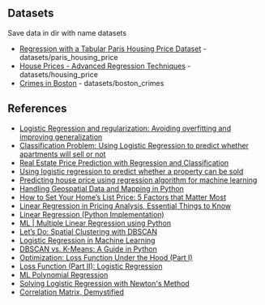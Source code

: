 ## Datasets
Save data in dir with name datasets

- [Regression with a Tabular Paris Housing Price Dataset](https://www.kaggle.com/competitions/playground-series-s3e6) - datasets/paris_housing_price
- [House Prices - Advanced Regression Techniques](https://www.kaggle.com/competitions/house-prices-advanced-regression-techniques/rules) - datasets/housing_price
- [Crimes in Boston](https://www.kaggle.com/datasets/AnalyzeBoston/crimes-in-boston) - datasets/boston_crimes

## References
- [Logistic Regression and regularization: Avoiding overfitting and improving generalization](https://medium.com/@rithpansanga/logistic-regression-and-regularization-avoiding-overfitting-and-improving-generalization-e9afdcddd09d)
- [Classification Problem: Using Logistic Regression to predict whether apartments will sell or not](https://medium.com/@rodrigomoutinho/classification-problem-using-logistic-regression-to-predict-whether-apartments-will-sell-or-not-bbef732f2701)
- [Real Estate Price Prediction with Regression and Classification](https://cs229.stanford.edu/proj2016/report/WuYu_HousingPrice_report.pdf)
- [Using logistic regression to predict whether a property can be sold](https://medium.com/analytics-vidhya/using-logistic-regression-to-predict-whether-a-property-can-be-sold-b06c43154930)
- [Predicting house price using regression algorithm for machine learning](https://yalantis.com/blog/predictive-algorithm-for-house-price/)
- [Handling Geospatial Data and Mapping in Python](https://medium.com/ai4sm/handling-geospatial-data-and-mapping-in-python-5e63326a13d5)
- [How to Set Your Home’s List Price: 5 Factors that Matter Most](https://www.homelight.com/blog/how-to-set-list-price/)
- [Linear Regression in Pricing Analysis, Essential Things to Know](https://www.bryanshalloway.com/2020/08/17/pricing-insights-from-historical-data-part-1/)
- [Linear Regression (Python Implementation)](https://www.geeksforgeeks.org/linear-regression-python-implementation/?ref=next_article)
- [ML | Multiple Linear Regression using Python](https://www.geeksforgeeks.org/ml-multiple-linear-regression-using-python/?ref=next_article)
- [Let’s Do: Spatial Clustering with DBSCAN](https://towardsdatascience.com/lets-do-spatial-clustering-with-dbscan-c3dbfd9fc4d2)
- [Logistic Regression in Machine Learning](https://www.geeksforgeeks.org/understanding-logistic-regression/)
- [DBSCAN vs. K-Means: A Guide in Python](https://www.newhorizons.com/resources/blog/dbscan-vs-kmeans-a-guide-in-python)
- [Optimization: Loss Function Under the Hood (Part I)](https://towardsdatascience.com/optimization-of-supervised-learning-loss-function-under-the-hood-df1791391c82)
- [Loss Function (Part II): Logistic Regression](https://towardsdatascience.com/optimization-loss-function-under-the-hood-part-ii-d20a239cde11)
- [ML Polynomial Regression](https://www.javatpoint.com/machine-learning-polynomial-regression)
- [Solving Logistic Regression with Newton's Method](https://thelaziestprogrammer.com/sharrington/math-of-machine-learning/solving-logreg-newtons-method)
- [Correlation Matrix, Demystified](https://towardsdatascience.com/correlation-matrix-demystified-3ae3405c86c1)
